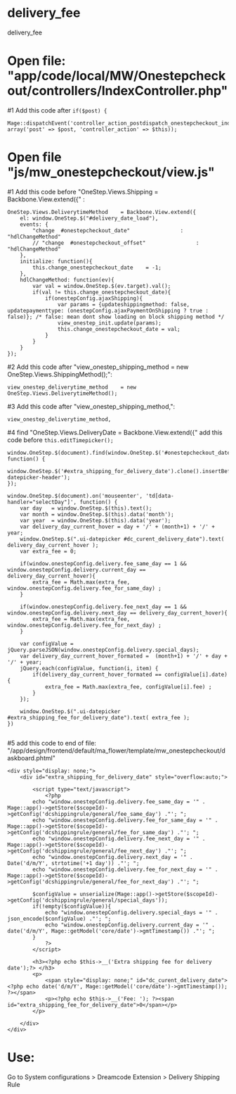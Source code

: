 # delivery_fee
delivery_fee

# Open file: "app/code/local/MW/Onestepcheckout/controllers/IndexController.php"

#1 Add this code after ` if($post) { `
```
Mage::dispatchEvent('controller_action_postdispatch_onestepcheckout_index_save', array('post' => $post, 'controller_action' => $this));
```


# Open file "js/mw_onestepcheckout/view.js"

#1 Add this code before "OneStep.Views.Shipping  = Backbone.View.extend({" :
```
OneStep.Views.DeliverytimeMethod    = Backbone.View.extend({
    el: window.OneStep.$("#delivery_date_load"),
    events: {
        "change  #onestepcheckout_date"                : "hdlChangeMethod"
        // "change  #onestepcheckout_offset"                : "hdlChangeMethod"
    },
    initialize: function(){
        this.change_onestepcheckout_date    = -1;
    },
    hdlChangeMethod: function(ev){
        var val = window.OneStep.$(ev.target).val();
        if(val != this.change_onestepcheckout_date){
            if(onestepConfig.ajaxShipping){
                var params = {updateshippingmethod: false, updatepaymenttype: (onestepConfig.ajaxPaymentOnShipping ? true : false)}; /* false: mean dont show loading on block shipping method */
                view_onestep_init.update(params);
                this.change_onestepcheckout_date = val;
            }
        }
    }
});
```

#2 Add this code after "view_onestep_shipping_method        = new OneStep.Views.ShippingMethod();": 
```
view_onestep_deliverytime_method    = new OneStep.Views.DeliverytimeMethod();
```
#3 Add this code after "view_onestep_shipping_method,":
```
view_onestep_deliverytime_method,
```

#4 find "OneStep.Views.DeliveryDate      = Backbone.View.extend({" add this code before `this.editTimepicker();`

```
window.OneStep.$(document).find(window.OneStep.$('#onestepcheckout_date')).next().datepicker().on('click', function() {
    window.OneStep.$('#extra_shipping_for_delivery_date').clone().insertBefore('.ui-datepicker-header');
});

window.OneStep.$(document).on('mouseenter', 'td[data-handler="selectDay"]', function() {
    var day   = window.OneStep.$(this).text();
    var month = window.OneStep.$(this).data('month');
    var year  = window.OneStep.$(this).data('year');
    var delivery_day_current_hover = day + '/' + (month+1) + '/' + year;
    window.OneStep.$(".ui-datepicker #dc_curent_delivery_date").text( delivery_day_current_hover );
    var extra_fee = 0;

    if(window.onestepConfig.delivery.fee_same_day == 1 && window.onestepConfig.delivery.current_day == delivery_day_current_hover){
        extra_fee = Math.max(extra_fee, window.onestepConfig.delivery.fee_for_same_day) ; 
    } 

    if(window.onestepConfig.delivery.fee_next_day == 1 && window.onestepConfig.delivery.next_day == delivery_day_current_hover){
        extra_fee = Math.max(extra_fee, window.onestepConfig.delivery.fee_for_next_day) ;
    } 

    var configValue = jQuery.parseJSON(window.onestepConfig.delivery.special_days);
    var delivery_day_current_hover_formated =  (month+1) + '/' + day + '/' + year;
    jQuery.each(configValue, function(i, item) {
        if(delivery_day_current_hover_formated == configValue[i].date){
            extra_fee = Math.max(extra_fee, configValue[i].fee) ;
        }
    });
    
    window.OneStep.$(".ui-datepicker #extra_shipping_fee_for_delivery_date").text( extra_fee );
})


```

#5 add this code to end of file: "/app/design/frontend/default/ma_flower/template/mw_onestepcheckout/daskboard.phtml"

```
<div style="display: none;">
    <div id="extra_shipping_for_delivery_date" style="overflow:auto;">

        <script type="text/javascript">
            <?php
        echo "window.onestepConfig.delivery.fee_same_day = '" . Mage::app()->getStore($scopeId)->getConfig('dcshippingrule/general/fee_same_day') ."'; ";
        echo "window.onestepConfig.delivery.fee_for_same_day = '" . Mage::app()->getStore($scopeId)->getConfig('dcshippingrule/general/fee_for_same_day') ."'; ";
        echo "window.onestepConfig.delivery.fee_next_day = '" . Mage::app()->getStore($scopeId)->getConfig('dcshippingrule/general/fee_next_day') ."'; ";
        echo "window.onestepConfig.delivery.next_day = '" . Date('d/m/Y', strtotime('+1 day')) ."'; ";
        echo "window.onestepConfig.delivery.fee_for_next_day = '" . Mage::app()->getStore($scopeId)->getConfig('dcshippingrule/general/fee_for_next_day') ."'; ";

        $configValue = unserialize(Mage::app()->getStore($scopeId)->getConfig('dcshippingrule/general/special_days'));
        if(!empty($configValue)){
            echo "window.onestepConfig.delivery.special_days = '" . json_encode($configValue) ."'; ";
            echo "window.onestepConfig.delivery.current_day = '" . date('d/m/Y', Mage::getModel('core/date')->gmtTimestamp()) ."'; ";
        }
            ?>
        </script>

        <h3><?php echo $this->__('Extra shipping fee for delivery date');?> </h3>
        <p>
            <span style="display: none;" id="dc_curent_delivery_date"><?php echo date('d/m/Y', Mage::getModel('core/date')->gmtTimestamp()); ?></span>
            <p><?php echo $this->__('Fee: '); ?><span id="extra_shipping_fee_for_delivery_date">0</span></p>
        </p>
        
    </div>
</div>

```


# Use:
Go to System configurations > Dreamcode Extension > Delivery Shipping Rule
